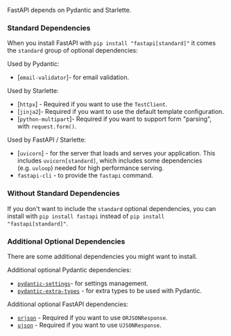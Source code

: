 
FastAPI depends on Pydantic and Starlette.

### Standard Dependencies

When you install FastAPI with `pip install "fastapi[standard]"` it comes the `standard` group of optional dependencies:

Used by Pydantic:

- [`email-validator`]- for email validation.

Used by Starlette:

- [`httpx`] - Required if you want to use the `TestClient`.
- [`jinja2`]- Required if you want to use the default template configuration.
- [`python-multipart`]- Required if you want to support form "parsing", with `request.form()`.

Used by FastAPI / Starlette:

- [`uvicorn`] - for the server that loads and serves your application. This includes `uvicorn[standard]`, which includes some dependencies (e.g. `uvloop`) needed for high performance serving.
- `fastapi-cli` - to provide the `fastapi` command.

### Without Standard Dependencies

If you don't want to include the `standard` optional dependencies, you can install with `pip install fastapi` instead of `pip install "fastapi[standard]"`.

### Additional Optional Dependencies

There are some additional dependencies you might want to install.

Additional optional Pydantic dependencies:

- [`pydantic-settings`](https://docs.pydantic.dev/latest/usage/pydantic_settings/)- for settings management.
- [`pydantic-extra-types`](https://docs.pydantic.dev/latest/usage/types/extra_types/extra_types/) - for extra types to be used with Pydantic.

Additional optional FastAPI dependencies:

- [`orjson`](https://github.com/ijl/orjson) - Required if you want to use `ORJSONResponse`.
- [`ujson`](https://github.com/esnme/ultrajson) - Required if you want to use `UJSONResponse`.